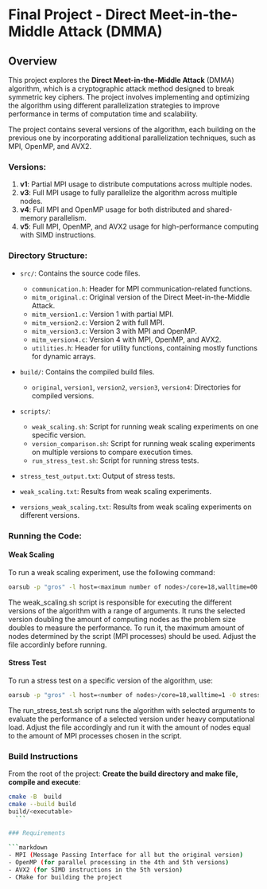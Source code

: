 # Final Project - Direct Meet-in-the-Middle Attack (DMMA)

## Overview

This project explores the **Direct Meet-in-the-Middle Attack** (DMMA) algorithm, which is a cryptographic attack method designed to break symmetric key ciphers. The project involves implementing and optimizing the algorithm using different parallelization strategies to improve performance in terms of computation time and scalability.

The project contains several versions of the algorithm, each building on the previous one by incorporating additional parallelization techniques, such as MPI, OpenMP, and AVX2.

### Versions:

1. **v1**: Partial MPI usage to distribute computations across multiple nodes.
2. **v3**: Full MPI usage to fully parallelize the algorithm across multiple nodes.
3. **v4**: Full MPI and OpenMP usage for both distributed and shared-memory parallelism.
4. **v5**: Full MPI, OpenMP, and AVX2 usage for high-performance computing with SIMD instructions.

### Directory Structure:

- `src/`: Contains the source code files.
  - `communication.h`: Header for MPI communication-related functions.
  - `mitm_original.c`: Original version of the Direct Meet-in-the-Middle Attack.
  - `mitm_version1.c`: Version 1 with partial MPI.
  - `mitm_version2.c`: Version 2 with full MPI.
  - `mitm_version3.c`: Version 3 with MPI and OpenMP.
  - `mitm_version4.c`: Version 4 with MPI, OpenMP, and AVX2.
  - `utilities.h`: Header for utility functions, containing mostly functions for dynamic arrays.
  
- `build/`: Contains the compiled build files.
  - `original`, `version1`, `version2`, `version3`, `version4`: Directories for compiled versions.

- `scripts/`:
  - `weak_scaling.sh`: Script for running weak scaling experiments on one specific version.
  - `version_comparison.sh`: Script for running weak scaling experiments on multiple versions to compare execution times.
  - `run_stress_test.sh`: Script for running stress tests.

- `stress_test_output.txt`: Output of stress tests.
- `weak_scaling.txt`: Results from weak scaling experiments.
- `versions_weak_scaling.txt`: Results from weak scaling experiments on different versions.

### Running the Code:

#### Weak Scaling

To run a weak scaling experiment, use the following command:

```bash
oarsub -p "gros" -l host=<maximum number of nodes>/core=18,walltime=00:30 -O weak_scaling_console_output.txt -E weak_scaling_error.txt "./weak_scaling.sh"
```

The weak\_scaling.sh script is responsible for executing the different versions of the algorithm with a range of arguments. It runs the selected version doubling the amount of computing nodes as the problem size doubles to measure the performance.
To run it, the maximum amount of nodes determined by the script (MPI processes) should be used. Adjust the file accordinly before running. 

#### Stress Test
To run a stress test on a specific version of the algorithm, use:
```bash
oarsub -p "gros" -l host=<number of nodes>/core=18,walltime=1 -O stress_test_output.txt -E stress_test_error.txt "./run_stress_test.sh"
```
The run\_stress\_test.sh script runs the algorithm with selected arguments to evaluate the performance of a selected version under heavy computational load.
Adjust the file accordingly and run it with the amount of nodes equal to the amount of MPI processes chosen in the script.

### Build Instructions
From the root of the project:
**Create the build directory and make file, compile and execute**:

   ```bash
   cmake -B  build
   cmake --build build
   build/<executable>
	 ```

### Requirements

```markdown
- MPI (Message Passing Interface for all but the original version)
- OpenMP (for parallel processing in the 4th and 5th versions)
- AVX2 (for SIMD instructions in the 5th version)
- CMake for building the project
```
